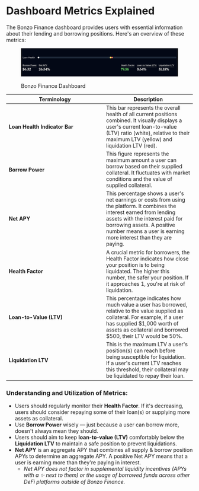 # Dashboard Metrics Explained

The Bonzo Finance dashboard provides users with essential information about their lending and borrowing positions. Here's an overview of these metrics:&#x20;

<figure><img src="../../.gitbook/assets/image (5).png" alt=""><figcaption><p>Bonzo Finance Dashboard</p></figcaption></figure>

<table><thead><tr><th width="249">Terminology</th><th>Description</th></tr></thead><tbody><tr><td><strong>Loan Health Indicator Bar</strong></td><td>This bar represents the overall health of all current positions combined. It visually displays a user's current loan-to-value (LTV) ratio (white), relative to their maximum LTV (yellow) and liquidation LTV (red).</td></tr><tr><td><strong>Borrow Power</strong></td><td>This figure represents the maximum amount a user can borrow based on their supplied collateral. It fluctuates with market conditions and the value of supplied collateral.</td></tr><tr><td><strong>Net APY</strong></td><td>This percentage shows a user's net earnings or costs from using the platform. It combines the interest earned from lending assets with the interest paid for borrowing assets. A positive number means a user is earning more interest than they are paying.</td></tr><tr><td><strong>Health Factor</strong></td><td>A crucial metric for borrowers, the Health Factor indicates how close your position is to being liquidated. The higher this number, the safer your position. If it approaches 1, you're at risk of liquidation.</td></tr><tr><td><strong>Loan-to-Value (LTV)</strong></td><td>This percentage indicates how much value a user has borrowed, relative to the value supplied as collateral. For example, if a user has supplied $1,000 worth of assets as collateral and borrowed $500, their LTV would be 50%.</td></tr><tr><td><strong>Liquidation LTV</strong></td><td>This is the maximum LTV a user's position(s) can reach before being susceptible for liquidation. If a user's current LTV reaches this threshold, their collateral may be liquidated to repay their loan.</td></tr></tbody></table>

### **Understanding and Utilization of Metrics:**

* Users should regularly monitor their **Health Factor**. If it's decreasing, users should consider repaying some of their loan(s) or supplying more assets as collateral.
* Use **Borrow Power** wisely — just because a user can borrow more, doesn't always mean they should.
* Users should aim to keep **loan-to-value (LTV)** comfortably below the **Liquidation LTV** to maintain a safe position to prevent liquidations.
* **Net APY** is an aggregate APY that combines all supply & borrow position APYs to determine an aggregate APY. A positive Net APY means that a user is earning more than they're paying in interest.
  * _Net APY does not factor in supplemental liquidity incentives (APYs with a ✨ next to them) or the usage of borrowed funds across other DeFi platforms outside of Bonzo Finance._
